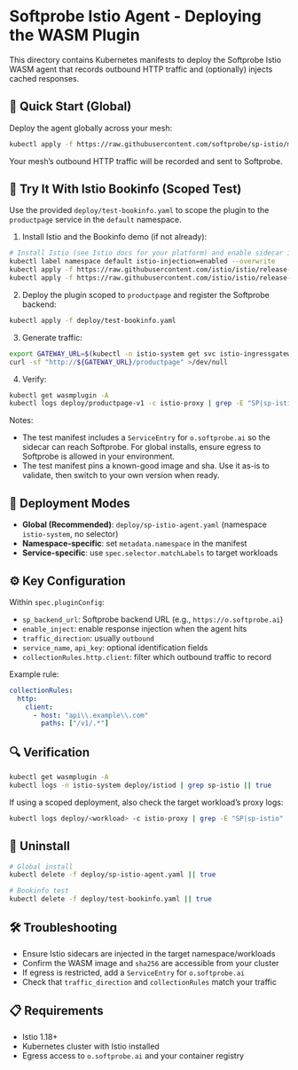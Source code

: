 # Softprobe Istio Agent - Deploying the WASM Plugin

This directory contains Kubernetes manifests to deploy the Softprobe Istio WASM agent that records outbound HTTP traffic and (optionally) injects cached responses.

## 🚀 Quick Start (Global)

Deploy the agent globally across your mesh:

```bash
kubectl apply -f https://raw.githubusercontent.com/softprobe/sp-istio/main/deploy/sp-istio-agent.yaml
```

Your mesh’s outbound HTTP traffic will be recorded and sent to Softprobe.

## 🧪 Try It With Istio Bookinfo (Scoped Test)

Use the provided `deploy/test-bookinfo.yaml` to scope the plugin to the `productpage` service in the `default` namespace.

1) Install Istio and the Bookinfo demo (if not already):
```bash
# Install Istio (see Istio docs for your platform) and enable sidecar injection
kubectl label namespace default istio-injection=enabled --overwrite
kubectl apply -f https://raw.githubusercontent.com/istio/istio/release-1.22/samples/bookinfo/platform/kube/bookinfo.yaml
kubectl apply -f https://raw.githubusercontent.com/istio/istio/release-1.22/samples/bookinfo/networking/bookinfo-gateway.yaml
```

2) Deploy the plugin scoped to `productpage` and register the Softprobe backend:
```bash
kubectl apply -f deploy/test-bookinfo.yaml
```

3) Generate traffic:
```bash
export GATEWAY_URL=$(kubectl -n istio-system get svc istio-ingressgateway -o jsonpath='{.status.loadBalancer.ingress[0].ip}')
curl -sf "http://${GATEWAY_URL}/productpage" >/dev/null
```

4) Verify:
```bash
kubectl get wasmplugin -A
kubectl logs deploy/productpage-v1 -c istio-proxy | grep -E "SP|sp-istio" || true
```

Notes:
- The test manifest includes a `ServiceEntry` for `o.softprobe.ai` so the sidecar can reach Softprobe. For global installs, ensure egress to Softprobe is allowed in your environment.
- The test manifest pins a known-good image and sha. Use it as-is to validate, then switch to your own version when ready.

## 🎯 Deployment Modes

- **Global (Recommended)**: `deploy/sp-istio-agent.yaml` (namespace `istio-system`, no selector)
- **Namespace-specific**: set `metadata.namespace` in the manifest
- **Service-specific**: use `spec.selector.matchLabels` to target workloads

## ⚙️ Key Configuration

Within `spec.pluginConfig`:
- `sp_backend_url`: Softprobe backend URL (e.g., `https://o.softprobe.ai`)
- `enable_inject`: enable response injection when the agent hits
- `traffic_direction`: usually `outbound`
- `service_name`, `api_key`: optional identification fields
- `collectionRules.http.client`: filter which outbound traffic to record

Example rule:
```yaml
collectionRules:
  http:
    client:
      - host: "api\\.example\\.com"
        paths: ["/v1/.*"]
```

## 🔍 Verification

```bash
kubectl get wasmplugin -A
kubectl logs -n istio-system deploy/istiod | grep sp-istio || true
```

If using a scoped deployment, also check the target workload’s proxy logs:
```bash
kubectl logs deploy/<workload> -c istio-proxy | grep -E "SP|sp-istio" || true
```

## 🧹 Uninstall

```bash
# Global install
kubectl delete -f deploy/sp-istio-agent.yaml || true

# Bookinfo test
kubectl delete -f deploy/test-bookinfo.yaml || true
```

## 🛠️ Troubleshooting

- Ensure Istio sidecars are injected in the target namespace/workloads
- Confirm the WASM image and `sha256` are accessible from your cluster
- If egress is restricted, add a `ServiceEntry` for `o.softprobe.ai`
- Check that `traffic_direction` and `collectionRules` match your traffic

## 📋 Requirements

- Istio 1.18+
- Kubernetes cluster with Istio installed
- Egress access to `o.softprobe.ai` and your container registry